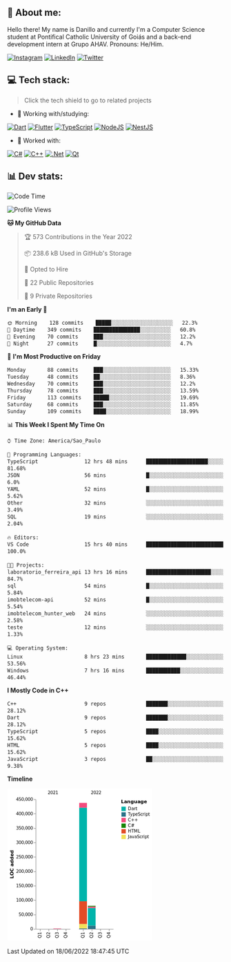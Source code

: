 ## 🌈 About me:
Hello there! My name is Danillo and currently I'm a Computer Science student at Pontifical Catholic University of Goiás and a back-end development intern at Grupo AHAV. Pronouns: He/Him.

[![Instagram](https://img.shields.io/badge/Instagram-%23E4405F.svg?logo=Instagram&logoColor=white)](https://instagram.com/danilloilggner) [![LinkedIn](https://img.shields.io/badge/LinkedIn-%230077B5.svg?logo=linkedin&logoColor=white)](https://linkedin.com/in/danilloism) [![Twitter](https://img.shields.io/badge/Twitter-%231DA1F2.svg?logo=Twitter&logoColor=white)](https://twitter.com/danilloism) 

## 💻 Tech stack:
> Click the tech shield to go to related projects

- 🔭 Working with/studying:

[![Dart](https://img.shields.io/badge/dart-%230175C2.svg?style=for-the-badge&logo=dart&logoColor=white)](https://github.com/danilloism/danilloism/blob/main/Flutter.md) [![Flutter](https://img.shields.io/badge/Flutter-%2302569B.svg?style=for-the-badge&logo=Flutter&logoColor=white)](https://github.com/danilloism/danilloism/blob/main/Flutter.md) [![TypeScript](https://img.shields.io/badge/typescript-%23007ACC.svg?style=for-the-badge&logo=typescript&logoColor=white)](https://github.com/danilloism/danilloism/blob/main/Typescript.md) [![NodeJS](https://img.shields.io/badge/node.js-6DA55F?style=for-the-badge&logo=node.js&logoColor=white)](https://github.com/danilloism/danilloism/blob/main/Node.js.md) [![NestJS](https://img.shields.io/badge/nestjs-%23E0234E.svg?style=for-the-badge&logo=nestjs&logoColor=white)](https://github.com/danilloism/danilloism/blob/main/Nest.js.md)
<!---
- 🌱 Currently learning:

![Vue.js](https://img.shields.io/badge/vuejs-%2335495e.svg?style=for-the-badge&logo=vuedotjs&logoColor=%234FC08D) ![Angular](https://img.shields.io/badge/angular-%23DD0031.svg?style=for-the-badge&logo=angular&logoColor=white)
--->
- 💫 Worked with:

[![C#](https://img.shields.io/badge/c%23-%23239120.svg?style=for-the-badge&logo=c-sharp&logoColor=white)](#) [![C++](https://img.shields.io/badge/c++-%2300599C.svg?style=for-the-badge&logo=c%2B%2B&logoColor=white)](https://github.com/danilloism/danilloism/blob/main/C%2B%2B.md) [![.Net](https://img.shields.io/badge/.NET-5C2D91?style=for-the-badge&logo=.net&logoColor=white)](#) [![Qt](https://img.shields.io/badge/Qt-%23217346.svg?style=for-the-badge&logo=Qt&logoColor=white)](https://github.com/danilloism/danilloism/blob/main/C%2B%2B.md)

## 📊 Dev stats:
<!---
[![](https://github-readme-stats.vercel.app/api?username=danilloism&theme=radical&hide_border=false&include_all_commits=false&count_private=false)](#)<br>
[![](https://github-readme-streak-stats.herokuapp.com/?user=danilloism&theme=radical&hide_border=false)](#)<br>
[![](https://github-readme-stats.vercel.app/api/top-langs/?username=danilloism&theme=radical&hide_border=false&include_all_commits=false&count_private=false&layout=compact)](#)<br>
--->
<!--START_SECTION:waka-->
![Code Time](http://img.shields.io/badge/Code%20Time-340%20hrs%2046%20mins-blue)

![Profile Views](http://img.shields.io/badge/Profile%20Views-3-blue)

**🐱 My GitHub Data** 

> 🏆 573 Contributions in the Year 2022
 > 
> 📦 238.6 kB Used in GitHub's Storage 
 > 
> 💼 Opted to Hire
 > 
> 📜 22 Public Repositories 
 > 
> 🔑 9 Private Repositories  
 > 
**I'm an Early 🐤** 

```text
🌞 Morning    128 commits    █████░░░░░░░░░░░░░░░░░░░░   22.3% 
🌆 Daytime    349 commits    ███████████████░░░░░░░░░░   60.8% 
🌃 Evening    70 commits     ███░░░░░░░░░░░░░░░░░░░░░░   12.2% 
🌙 Night      27 commits     █░░░░░░░░░░░░░░░░░░░░░░░░   4.7%

```
📅 **I'm Most Productive on Friday** 

```text
Monday       88 commits     ███░░░░░░░░░░░░░░░░░░░░░░   15.33% 
Tuesday      48 commits     ██░░░░░░░░░░░░░░░░░░░░░░░   8.36% 
Wednesday    70 commits     ███░░░░░░░░░░░░░░░░░░░░░░   12.2% 
Thursday     78 commits     ███░░░░░░░░░░░░░░░░░░░░░░   13.59% 
Friday       113 commits    █████░░░░░░░░░░░░░░░░░░░░   19.69% 
Saturday     68 commits     ███░░░░░░░░░░░░░░░░░░░░░░   11.85% 
Sunday       109 commits    ████░░░░░░░░░░░░░░░░░░░░░   18.99%

```


📊 **This Week I Spent My Time On** 

```text
⌚︎ Time Zone: America/Sao_Paulo

💬 Programming Languages: 
TypeScript               12 hrs 48 mins      ████████████████████░░░░░   81.68% 
JSON                     56 mins             █░░░░░░░░░░░░░░░░░░░░░░░░   6.0% 
YAML                     52 mins             █░░░░░░░░░░░░░░░░░░░░░░░░   5.62% 
Other                    32 mins             ░░░░░░░░░░░░░░░░░░░░░░░░░   3.49% 
SQL                      19 mins             ░░░░░░░░░░░░░░░░░░░░░░░░░   2.04%

🔥 Editors: 
VS Code                  15 hrs 40 mins      █████████████████████████   100.0%

🐱‍💻 Projects: 
laboratorio_ferreira_api 13 hrs 16 mins      █████████████████████░░░░   84.7% 
sql                      54 mins             █░░░░░░░░░░░░░░░░░░░░░░░░   5.84% 
imobtelecom-api          52 mins             █░░░░░░░░░░░░░░░░░░░░░░░░   5.54% 
imobtelecom_hunter_web   24 mins             ░░░░░░░░░░░░░░░░░░░░░░░░░   2.58% 
teste                    12 mins             ░░░░░░░░░░░░░░░░░░░░░░░░░   1.33%

💻 Operating System: 
Linux                    8 hrs 23 mins       █████████████░░░░░░░░░░░░   53.56% 
Windows                  7 hrs 16 mins       ███████████░░░░░░░░░░░░░░   46.44%

```

**I Mostly Code in C++** 

```text
C++                      9 repos             ███████░░░░░░░░░░░░░░░░░░   28.12% 
Dart                     9 repos             ███████░░░░░░░░░░░░░░░░░░   28.12% 
TypeScript               5 repos             ████░░░░░░░░░░░░░░░░░░░░░   15.62% 
HTML                     5 repos             ████░░░░░░░░░░░░░░░░░░░░░   15.62% 
JavaScript               3 repos             ██░░░░░░░░░░░░░░░░░░░░░░░   9.38%

```


**Timeline**

![Chart not found](https://raw.githubusercontent.com/danilloism/danilloism/main/charts/bar_graph.png) 


 Last Updated on 18/06/2022 18:47:45 UTC
<!--END_SECTION:waka-->
